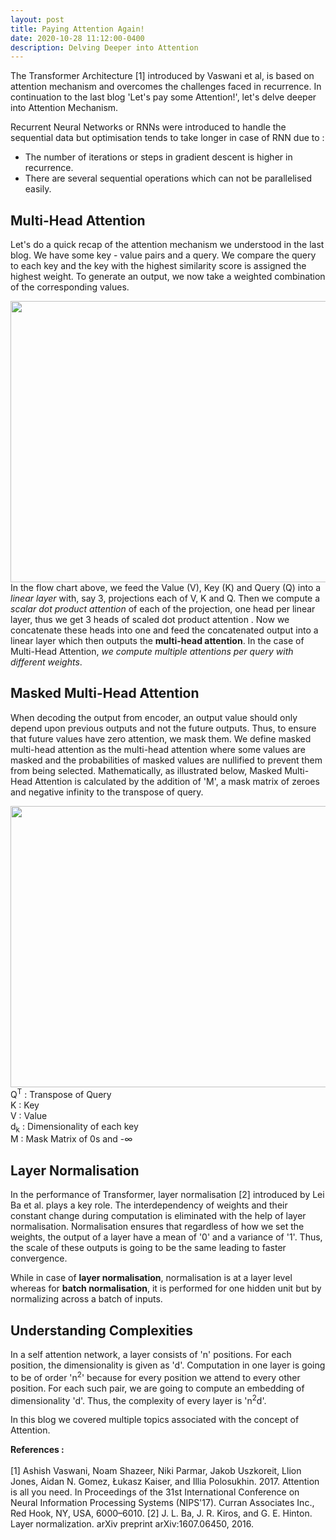 ```yaml
---
layout: post
title: Paying Attention Again!
date: 2020-10-28 11:12:00-0400
description: Delving Deeper into Attention
---
```

The Transformer Architecture [1] introduced by Vaswani et al, is based on attention mechanism and overcomes the challenges faced in recurrence. In continuation to the last blog 'Let's pay some Attention!', let's delve deeper into Attention Mechanism.

Recurrent Neural Networks or RNNs were introduced to handle the sequential data but optimisation tends to take longer in case of RNN due to :
- The number of iterations or steps in gradient descent is higher in recurrence.
- There are several sequential operations which can not be parallelised easily.

## Multi-Head Attention
Let's do a quick recap of the attention mechanism we understood in the last blog. 
We have some key - value pairs and a query. We compare the query to each key and the key with the highest similarity score is assigned the highest weight. To generate an output, we now take a weighted combination of the corresponding values. 

<img align='left' src="https://dev-to-uploads.s3.amazonaws.com/i/23oavy7fci5j71gkpob0.jpg" width="750" height="450" />


In the flow chart above, we feed the Value (V), Key (K) and Query (Q) into a _linear layer_ with, say 3, projections each of V, K and Q. Then we compute a _scalar dot product attention_ of each of the projection, one head per linear layer, thus we get 3 heads of scaled dot product attention . Now we concatenate these heads into one and feed the concatenated output into a linear layer which then outputs the __multi-head attention__.
In the case of Multi-Head Attention, _we compute multiple attentions per query with different weights_. 
## Masked Multi-Head Attention
When decoding the output from encoder, an output value should only depend upon previous outputs and not the future outputs. Thus, to ensure that future values have zero attention, we mask them. We define masked multi-head attention as the multi-head attention where some values are masked and the probabilities of masked values are nullified to prevent them from being selected.
Mathematically, as illustrated below, Masked Multi-Head Attention is calculated by the addition of 'M', a mask matrix of zeroes and negative infinity to the transpose of query.

<img align='left' src="https://dev-to-uploads.s3.amazonaws.com/i/j3bvppfefpdq4wiczzyf.jpg" width="800" height="450" />


Q<sup>T</sup> : Transpose of Query <br />
K : Key <br />
V : Value <br />
d<sub>k</sub> : Dimensionality of each key <br />
M : Mask Matrix of 0s and -∞ <br />

## Layer Normalisation
In the performance of Transformer, layer normalisation [2] introduced by Lei Ba et al. plays a key role.
The interdependency of weights and their constant change during computation is eliminated with the help of layer normalisation. Normalisation ensures that regardless of how we set the weights, the output of a layer have a mean of '0' and a variance of '1'. Thus, the scale of these outputs is going to be the same leading to faster convergence.

While in case of __layer normalisation__, normalisation is at a layer level whereas for __batch normalisation__, it is performed for one hidden unit but by normalizing across a batch of inputs.

## Understanding Complexities 

In a self attention network, a layer consists of 'n' positions. For each position, the dimensionality is given as 'd'. Computation in one layer is going to be of order 'n<sup>2</sup>' because for every position we attend to every other position. For each such pair, we are going to compute an embedding of dimensionality 'd'. Thus, the complexity of every layer is 'n<sup>2</sup>d'. 

In this blog we covered multiple topics associated with the concept of Attention. 

__References :__ <br />
<br />
[1] Ashish Vaswani, Noam Shazeer, Niki Parmar, Jakob Uszkoreit, Llion Jones, Aidan N. Gomez, Łukasz Kaiser, and Illia Polosukhin. 2017. Attention is all you need. In Proceedings of the 31st International Conference on Neural Information Processing Systems (NIPS'17). Curran Associates Inc., Red Hook, NY, USA, 6000–6010.
[2] J. L. Ba, J. R. Kiros, and G. E. Hinton. Layer normalization. arXiv preprint arXiv:1607.06450,
2016.

 